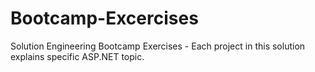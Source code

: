 # Bootcamp-Excercises
 Solution Engineering Bootcamp Exercises - Each project in this solution explains specific ASP.NET topic.
